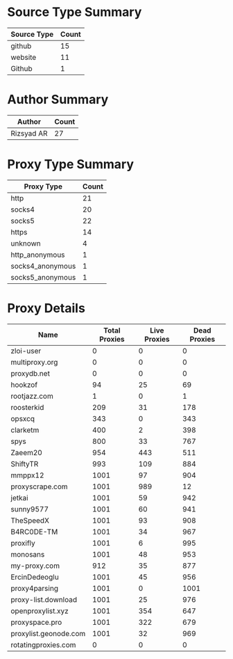 # Source Type Summary

| Source Type | Count |
|-------------|-------|
| github | 15 |
| website | 11 |
| Github | 1 |


# Author Summary

| Author | Count |
|--------|-------|
| Rizsyad AR | 27 |


# Proxy Type Summary

| Proxy Type | Count |
|------------|-------|
| http | 21 |
| socks4 | 20 |
| socks5 | 22 |
| https | 14 |
| unknown | 4 |
| http_anonymous | 1 |
| socks4_anonymous | 1 |
| socks5_anonymous | 1 |


# Proxy Details

| Name | Total Proxies | Live Proxies | Dead Proxies |
|------|---------------|--------------|---------------|
| zloi-user | 0 | 0 | 0 |
| multiproxy.org | 0 | 0 | 0 |
| proxydb.net | 0 | 0 | 0 |
| hookzof | 94 | 25 | 69 |
| rootjazz.com | 1 | 0 | 1 |
| roosterkid | 209 | 31 | 178 |
| opsxcq | 343 | 0 | 343 |
| clarketm | 400 | 2 | 398 |
| spys | 800 | 33 | 767 |
| Zaeem20 | 954 | 443 | 511 |
| ShiftyTR | 993 | 109 | 884 |
| mmppx12 | 1001 | 97 | 904 |
| proxyscrape.com | 1001 | 989 | 12 |
| jetkai | 1001 | 59 | 942 |
| sunny9577 | 1001 | 60 | 941 |
| TheSpeedX | 1001 | 93 | 908 |
| B4RC0DE-TM | 1001 | 34 | 967 |
| proxifly | 1001 | 6 | 995 |
| monosans | 1001 | 48 | 953 |
| my-proxy.com | 912 | 35 | 877 |
| ErcinDedeoglu | 1001 | 45 | 956 |
| proxy4parsing | 1001 | 0 | 1001 |
| proxy-list.download | 1001 | 25 | 976 |
| openproxylist.xyz | 1001 | 354 | 647 |
| proxyspace.pro | 1001 | 322 | 679 |
| proxylist.geonode.com | 1001 | 32 | 969 |
| rotatingproxies.com | 0 | 0 | 0 |
